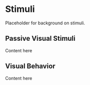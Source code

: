 # Stimuli

Placeholder for background on stimuli.

## Passive Visual Stimuli

Content here

## Visual Behavior

Content here